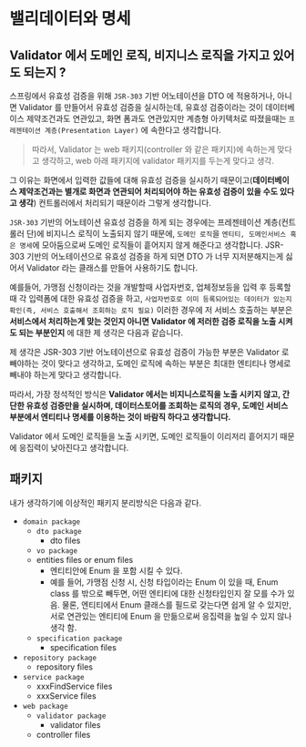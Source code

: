 # 밸리데이터와 명세

## Validator 에서 도메인 로직, 비지니스 로직을 가지고 있어도 되는지 ?

스프링에서 유효성 검증을 위해 `JSR-303` 기반 어노테이션을 DTO 에 적용하거나, 아니면 Validator 를 만들어서 유효성 검증을 실시하는데, 
유효성 검증이라는 것이 데이터베이스 제약조건과도 연관있고, 화면 폼과도 연관있지만 계층형 아키텍처로 따졌을때는 `프레젠테이션 계층(Presentation Layer)` 에 속한다고 생각합니다.

> 따라서, Validator 는 web 패키지(controller 와 같은 패키지)에 속하는게 맞다고 생각하고, web 아래 패키지에 validator 패키지를 두는게 맞다고 생각.

그 이유는 화면에서 입력한 값들에 대해 유효성 검증을 실시하기 때문이고(__데이터베이스 제약조건과는 별개로 화면과 연관되어 처리되어야 하는 유효성 검증이 있을 수도 있다고 생각__) 컨트롤러에서 처리되기 때문이라 그렇게 생각합니다. 

`JSR-303` 기반의 어노테이션 유효성 검증을 하게 되는 경우에는 프레젠테이션 계층(컨트롤러 단)에 비지니스 로직이 노출되지 않기 때문에, `도메인 로직`을 `엔티티, 도메인서비스 혹은 명세`에 모아둠으로써
도메인 로직들이 흩어지지 않게 해준다고 생각합니다. JSR-303 기반의 어노테이션으로 유효성 검증을 하게 되면 DTO 가 너무 지저분해지는게 싫어서 Validator 라는 클래스를 만들어 사용하기도 합니다.

예를들어, 가맹점 신청이라는 것을 개발할때 사업자번호, 업체정보등을 입력 후 등록할때 각 입력폼에 대한 유효성 검증을 하고, `사업자번호로 이미 등록되어있는 데이터가 있는지 확인(즉, 서비스 호출해서 조회하는 로직 필요)`
이러한 경우에 저 서비스 호출하는 부분은 __서비스에서 처리하는게 맞는 것인지 아니면 Validator 에 저러한 검증 로직을 노출 시켜도 되는 부분인지__ 에 대한 제 생각은 다음과 같습니다.

제 생각은 JSR-303 기반 어노테이션으로 유효성 검증이 가능한 부분은 Validator 로 빼야하는 것이 맞다고 생각하고, 도메인 로직에 속하는 부분은 최대한 엔티티나 명세로 빼내야 하는게 맞다고 생각합니다.

따라서, 가장 정석적인 방식은 __Validator 에서는 비지니스로직을 노출 시키지 않고, 간단한 유효성 검증만을 실시하며, 데이터스토어를 조회하는 로직의 경우, 도메인 서비스 부분에서 엔티티나 명세를 이용하는 것이 바람직 하다고 생각합니다.__ 

Validator 에서 도메인 로직들을 노출 시키면, 도메인 로직들이 이리저리 흩어지기 때문에 응집력이 낮아진다고 생각합니다. 

## 패키지 

내가 생각하기에 이상적인 패키지 분리방식은 다음과 같다.

- `domain package`
  - `dto package`
    - dto files
  - `vo package`
  - entities files or enum files
    - 엔티티안에 Enum 을 포함 시킬 수 있다. 
    - 예를 들어, 가맹점 신청 시, 신청 타입이라는 Enum 이 있을 때, Enum class 를 밖으로 빼두면, 어떤 엔티티에 대한 신청타입인지 잘 모를 수가 있음. 물론, 엔티티에서 Enum 클래스를 필드로 갖는다면 쉽게 알 수 있지만, 서로 연관있는 엔티티에 Enum 을 만듦으로써 응집력을 높일 수 있지 않나 생각 함.
  - `specification package`
    - specification files
- `repository package`
  - repository files
- `service package`
  - xxxFindService files
  - xxxService files
- `web package`
  - `validator package`
    - validator files
  - controller files



